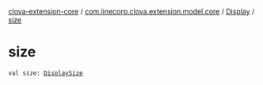 [clova-extension-core](../../index.md) / [com.linecorp.clova.extension.model.core](../index.md) / [Display](index.md) / [size](./size.md)

# size

`val size: `[`DisplaySize`](../-display-size/index.md)